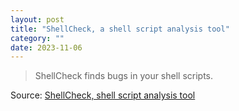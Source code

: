 ```yaml
---
layout: post
title: "ShellCheck, a shell script analysis tool"
category: ""
date: 2023-11-06
---
```


>ShellCheck finds bugs in your shell scripts.

Source: [ShellCheck, shell script analysis tool](https://www.shellcheck.net/)
